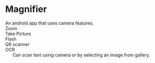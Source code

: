 # Magnifier
An android app that uses camera features.  
Zoom  
Take Picture  
Flash  
QR scanner  
OCR  
&nbsp;&nbsp;&nbsp;&nbsp;&nbsp;&nbsp;Can scan text using camera or by selecting an image from gallery.  
